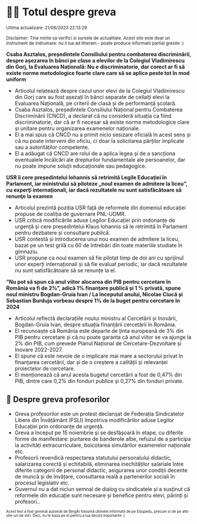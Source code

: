 # 👩‍🏫 Totul despre greva
<sub>Ultima actualizare: 21/06/2023 22:13:29</sub>

<sub>Disclaimer: Tine minte sa verifici si sursele de actualitate. Acest site este doar un instrument de indrumare: nu il lua ad litteram - poate produce informatii partial gresite :)</sub>

**Csaba Asztalos, președintele Consiliului pentru combaterea discriminării, despre așezarea în bănci pe clase a elevilor de la Colegiul Vladimirescu din Gorj, la Evaluarea Națională: Nu e discriminatorie, dar corect ar fi să existe norme metodologice foarte clare care să se aplice peste tot în mod uniform**

- Articolul relatează despre cazul unor elevi de la Colegiul Vladimirescu din Gorj care au fost așezați în bănci separate de ceilalți elevi la Evaluarea Națională, pe criterii de clasă și de performanță școlară.
- Csaba Asztalos, președintele Consiliului Național pentru Combaterea Discriminării (CNCD), a declarat că nu consideră situația ca fiind discriminatorie, dar că ar fi necesar să existe norme metodologice clare și unitare pentru organizarea examenelor naționale.
- El a mai spus că CNCD nu a primit nicio sesizare oficială în acest sens și că nu poate interveni din oficiu, ci doar la solicitarea părților implicate sau a autorităților competente.
- El a adăugat că CNCD are rolul de a aplica legea și de a sancționa eventualele încălcări ale drepturilor fundamentale ale persoanelor, dar nu poate impune soluții educaționale sau pedagogice.

**USR îi cere președintelui Iohannis să retrimită Legile Educației în Parlament, iar ministrului să piloteze „noul examen de admitere la liceu”, cu experţi internaţionali, iar dacă rezultatele nu sunt satisfăcătoare să renunţe la examen**

- Articolul prezintă poziția USR față de reformele din domeniul educației propuse de coaliția de guvernare PNL-UDMR.
- USR critică modificările aduse Legilor Educației prin ordonanțe de urgență și cere președintelui Klaus Iohannis să le retrimită în Parlament pentru dezbatere și consultare publică.
- USR contestă și introducerea unui nou examen de admitere la liceu, bazat pe un test grilă cu 60 de întrebări din toate materiile studiate în gimnaziu.
- USR propune ca noul examen să fie pilotat timp de doi ani cu sprijinul unor experți internaționali și să fie evaluat periodic, iar dacă rezultatele nu sunt satisfăcătoare să se renunțe la el.

**“Nu pot să spun că anul viitor alocarea din PIB pentru cercetare în România va fi de 2%”, adică 1% finanțare publică și 1 % privată, spune noul ministru Bogdan-Gruia Ivan / La începutul anului, Nicolae Ciucă și Sebastian Burduja vorbeau despre 1% de la buget pentru cercetare în 2024**

- Articolul reflectă declarațiile noului ministru al Cercetării și Inovării, Bogdan-Gruia Ivan, despre situația finanțării cercetării în România.
- El recunoaște că România este departe de ținta europeană de 3% din PIB pentru cercetare și că nu poate garanta că anul viitor se va ajunge la 2% din PIB, cum prevede Planul Național de Cercetare-Dezvoltare și Inovare 2022-2027.
- El spune că este nevoie de o implicare mai mare a sectorului privat în finanțarea cercetării, dar și de o creștere a calității și relevanței proiectelor de cercetare.
- El menționează că anul acesta bugetul cercetării a fost de 0,47% din PIB, dintre care 0,2% din fonduri publice și 0,27% din fonduri private.

## 🏫 Despre greva profesorilor

- Greva profesorilor este un protest declanșat de Federația Sindicatelor Libere din Învățământ (FSLI) împotriva modificărilor aduse Legilor Educației prin ordonanțe de urgență.
- Greva a început pe 15 noiembrie și se desfășoară în etape, cu diferite forme de manifestare: purtarea de banderole albe, refuzul de a participa la activități extracurriculare, boicotarea simulărilor examenelor naționale etc.
- Profesorii revendică respectarea statutului personalului didactic, salarizarea corectă și echitabilă, eliminarea inechităților salariale între diferite categorii de personal didactic, asigurarea unor condiții decente de muncă și de învățare, consultarea reală a partenerilor sociali în procesul legislativ etc.
- Guvernul nu a dat niciun semnal de dialog cu sindicatele și a susținut că reformele din educație sunt necesare și benefice pentru elevi, părinți și profesori..


<sub><sub>Acest text a fost generat automat de BingAI folosind ultimele informatii de pe Edupedu, precum si de pe alte site-uri de stiri. Deci, nu te baza pe el pentru a lua decizii importante :)</sub></sub>